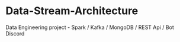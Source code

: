 # Data-Stream-Architecture
Data Engineering project - Spark / Kafka / MongoDB / REST Api / Bot Discord 
